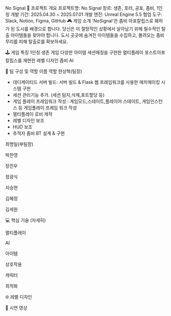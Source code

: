 No Signal
📝 프로젝트 개요
프로젝트명: No Signal
장르: 생존, 호러, 공포, 좀비, 1인칭
개발 기간: 2025.04.30 ~ 2025.07.01 
개발 엔진: Unreal Engine 5.5
협업 도구: Slack, Notion, Figma, GitHub
🎮 게임 소개
'NoSignal'은 좀비 아포칼립스로 폐허가 된 도시를 배경으로 합니다. 당신은 이 절망적인 상황에서 살아남기 위해 필수적인 탈출 아이템들을 찾아야 합니다. 도시 곳곳에 숨겨진 아이템들을 수집하고, 몰려오는 좀비 무리를 피해 탈출로를 확보하세요.

🕹️ 게임 특징
1인칭 생존 게임
다양한 아이템
세션매칭을 구현한 멀티플레이
포스트아포칼립스를 재현한 레벨 디자인
좀비 AI

👥 팀 구성 및 역할
이름	역할
한상혁(팀장)
- 데디케이티드 서버 빌드: 서버 빌드 & Flask 웹 프레임워크를 사용한 매치매이킹 시스템 구현
- 세션 관리기능 추가. (세션 탐지,삭제,포트할당 등)
- 게임 플레이 프레임워크 작성 : 게임모드,스테이트,플레이어 스테이트, 게임인스턴스 등 게임플레이 프레임 워크 작성
- 멀티플레이 로비 제작 
- 레벨 디자인 보조
- HUD 보조
- 추적자 좀비 BT 설계 & 구현 

최명일(부팀장)

박찬영

장진우

정광식

지승현

김혜정

김세원


💻 핵심 기술 (자세히)

멀티플레이

AI

아이템 

상호작용

캐릭터 

최적화




🌐 레벨 디자인



📸 시연 영상
